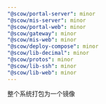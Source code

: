 ```yaml
---
"@scow/portal-server": minor
"@scow/mis-server": minor
"@scow/portal-web": minor
"@scow/gateway": minor
"@scow/mis-web": minor
"@scow/deploy-compose": minor
"@scow/lib-decimal": minor
"@scow/protos": minor
"@scow/lib-ssh": minor
"@scow/lib-web": minor
---
```


整个系统打包为一个镜像
